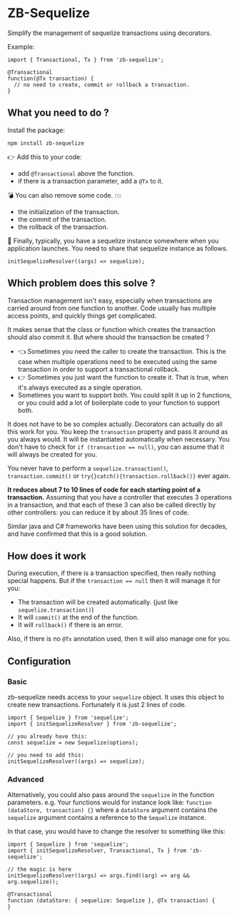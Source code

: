 # ZB-Sequelize

Simplify the management of sequelize transactions using decorators.

Example:

    import { Transactional, Tx } from 'zb-sequelize';

    @Transactional
    function(@Tx transaction) {
      // no need to create, commit or rollback a transaction.
    }

## What you need to do ?

Install the package:

    npm install zb-sequelize

:point_right: Add this to your code:

  - add `@Transactional` above the function.
  - if there is a transaction parameter, add a `@Tx` to it.

:bomb: You can also remove some code. ::boom: 	

 - the initialization of the transaction.
 - the commit of the transaction.
 - the rollback of the transaction.

:rocket: Finally, typically, you have a sequelize instance somewhere when you application launches. 
You need to share that sequelize instance as follows.

    initSequelizeResolver((args) => sequelize);

## Which problem does this solve ?

Transaction management isn't easy, especially when transactions are carried around from one function to another. 
Code usually has multiple access points, and quickly things get complicated.

It makes sense that the class or function which creates the transaction should also commit it.
But where should the transaction be created ?

 - :point_left:	Sometimes you need the caller to create the transaction. This is the case when multiple operations need to be executed using the same transaction in order to support a transactional rollback.
 - :point_right: Sometimes you just want the function to create it. That is true, when it's always executed as a single operation.
 - Sometimes you want to support both. You could split it up in 2 functions, or you could add a lot of boilerplate code to your function to support both.

It does not have to be so complex actually. Decorators can actually do all this work for you. You keep the `transaction` property and pass it around as you always would. It will be instantiated automatically when necessary. You don't have to check for `if (transaction == null)`, you can assume that it will always be created for you.

You never have to perform a `sequelize.transaction()`, `transaction.commit()` or `try{}catch(){transaction.rollback()}` ever again. 

**It reduces about 7 to 10 lines of code for each starting point of a transaction.** Assuming that you have a controller that executes 3 operations in a transaction, and that each of these 3 can also be called directly by other controllers: you can reduce it by about 35 lines of code.

Similar java and C# frameworks have been using this solution for decades, and have confirmed that this is a good solution.

## How does it work

During execution, if there is a transaction specified, then really nothing special happens. But if the `transaction == null` then it will manage it for you:

 - The transaction will be created automatically. (just like `sequelize.transaction()`)
 - It will `commit()` at the end of the function.
 - It will `rollback()` if there is an error.

Also, if there is no `@Tx` annotation used, then it will also manage one for you.

## Configuration

### Basic

zb-sequelize needs access to your `sequelize` object. It uses this object to create new transactions.
Fortunately it is just 2 lines of code.

    import { Sequelize } from 'sequelize';
    import { initSequelizeResolver } from 'zb-sequelize';

    // you already have this:
    const sequelize = new Sequelize(options);

    // you need to add this:
    initSequelizeResolver((args) => sequelize);

### Advanced

Alternatively, you could also pass around the `sequelize` in the function parameters.
e.g. Your functions would for instance look like:  `function (dataStore, transaction) {}` where a `dataStore` argument contains the `sequelize` argument contains a reference to the `Sequelize` instance.

In that case, you would have to change the resolver to something like this:

    import { Sequelize } from 'sequelize';
    import { initSequelizeResolver, Transactional, Tx } from 'zb-sequelize';

    // the magic is here
    initSequelizeResolver((args) => args.find((arg) => arg && arg.sequelize));

    @Transactional
    function (dataStore: { sequelize: Sequelize }, @Tx transaction) { 
    }
